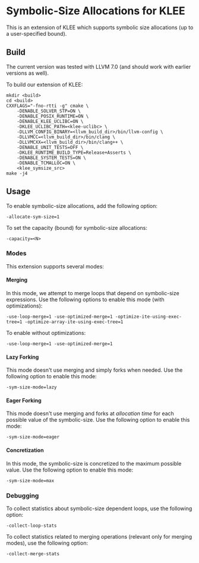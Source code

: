 # Symbolic-Size Allocations for KLEE
This is an extension of KLEE which supports symbolic size allocations (up to a user-specified bound).

## Build

The current version was tested with LLVM 7.0 (and should work with earlier versions as well).

To build our extension of KLEE:
```
mkdir <build>
cd <build>
CXXFLAGS="-fno-rtti -g" cmake \
    -DENABLE_SOLVER_STP=ON \
    -DENABLE_POSIX_RUNTIME=ON \
    -DENABLE_KLEE_UCLIBC=ON \
    -DKLEE_UCLIBC_PATH=<klee-uclibc> \
    -DLLVM_CONFIG_BINARY=<llvm_build_dir>/bin/llvm-config \
    -DLLVMCC=<llvm_build_dir>/bin/clang \
    -DLLVMCXX=<llvm_build_dir>/bin/clang++ \
    -DENABLE_UNIT_TESTS=OFF \
    -DKLEE_RUNTIME_BUILD_TYPE=Release+Asserts \
    -DENABLE_SYSTEM_TESTS=ON \
    -DENABLE_TCMALLOC=ON \
    <klee_symsize_src>
make -j4
```

## Usage
To enable symbolic-size allocations, add the following option:
```
-allocate-sym-size=1
```
To set the capacity (bound) for symbolic-size allocations:
```
-capacity=<N>
```
### Modes
This extension supports several modes:

#### Merging
In this mode, we attempt to merge loops that depend on symbolic-size expressions.
Use the following options to enable this mode (with optimizations):
```
-use-loop-merge=1 -use-optimized-merge=1 -optimize-ite-using-exec-tree=1 -optimize-array-ite-using-exec-tree=1
```
To enable without optimizations:
```
-use-loop-merge=1 -use-optimized-merge=1
```

#### Lazy Forking
This mode doesn't use merging and simply forks when needed.
Use the following option to enable this mode:
```
-sym-size-mode=lazy
```

#### Eager Forking
This mode doesn't use merging and forks at *allocation time* for each possible value of the symbolic-size.
Use the following option to enable this mode:
```
-sym-size-mode=eager
```

#### Concretization
In this mode, the symbolic-size is concretized to the maximum possible value.
Use the following option to enable this mode:
```
-sym-size-mode=max
```

### Debugging
To collect statistics about symbolic-size dependent loops,
use the following option:
```
-collect-loop-stats
```
To collect statistics related to merging operations (relevant only for merging modes),
use the following option:
```
-collect-merge-stats
```
